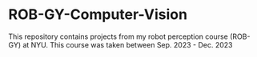 # ROB-GY-Computer-Vision
This repository contains projects from my robot perception course (ROB-GY) at NYU. This course was taken between Sep. 2023 - Dec. 2023
